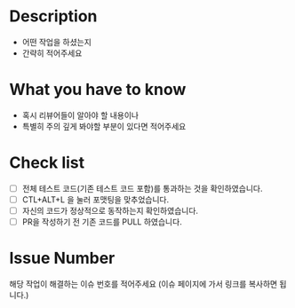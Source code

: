 # Description
- 어떤 작업을 하셨는지
- 간략히 적어주세요

# What you have to know
- 혹시 리뷰어들이 알아야 할 내용이나
- 특별히 주의 깊게 봐야할 부분이 있다면 적어주세요

# Check list
- [ ] 전체 테스트 코드(기존 테스트 코드 포함)를 통과하는 것을 확인하였습니다.
- [ ] CTL+ALT+L 을 눌러 포맷팅을 맞추었습니다.
- [ ] 자신의 코드가 정상적으로 동작하는지 확인하였습니다.
- [ ] PR을 작성하기 전 기존 코드를 PULL 하였습니다.

# Issue Number
해당 작업이 해결하는 이슈 번호를 적어주세요 (이슈 페이지에 가서 링크를 복사하면 됩니다.)